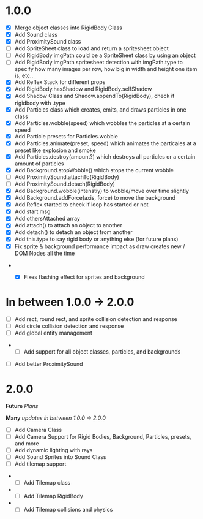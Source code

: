 

# 1.0.0


- [x] Merge object classes into RigidBody Class
- [x] Add Sound class
- [x] Add ProximitySound class
- [ ] Add SpriteSheet class to load and return a spritesheet object
- [ ] Add RigidBody imgPath could be a SpriteSheet class by using an object
- [ ] Add RigidBody imgPath spritesheet detection with imgPath.type to specify how many images per row, how big in width and height one item is, etc..
- [x] Add Reflex Stack for different props
- [x] Add RigidBody.hasShadow and RigidBody.selfShadow
- [x] Add Shadow Class and Shadow.appendTo(RigidBody), check if rigidbody with .type
- [x] Add Particles class which creates, emits, and draws particles in one class
- [x] Add Particles.wobble(speed) which wobbles the particles at a certain speed
- [x] Add Particle presets for Particles.wobble
- [x] Add Particles.animate(preset, speed) which animates the particales at a preset like explosion and smoke
- [x] Add Particles.destroy(amount?) which destroys all particles or a certain amount of particles
- [x] Add Background.stopWobble() which stops the current wobble
- [ ] Add ProximitySound.attachTo(RigidBody)
- [ ] Add ProximitySound.detach(RigidBody)
- [x] Add Background.wobble(intenstiy) to wobble/move over time slightly
- [x] Add Background.addForce(axis, force) to move the background
- [x] Add Reflex.started to check if loop has started or not
- [x] Add start msg
- [x] Add othersAttached array
- [x] Add attach() to attach an object to another
- [x] Add detach() to detach an object from another
- [x] Add this.type to say rigid body or anything else (for future plans)
- [x] Fix sprite & background performance impact as draw creates new / DOM Nodes all the time
- - [x] Fixes flashing effect for sprites and background


# In between 1.0.0 -> 2.0.0

- [ ] Add rect, round rect, and sprite collision detection and response
- [ ] Add circle collision detection and response
- [ ] Add global entity management 
- - [ ] Add support for all object classes, particles, and backgrounds
- [ ] Add better ProximitySound 


# 2.0.0

__Future__ _Plans_

__Many__ _updates in between 1.0.0 -> 2.0.0_

- [ ] Add Camera Class
- [ ] Add Camera Support for Rigid Bodies, Background, Particles, presets, and more
- [ ] Add dynamic lighting with rays
- [ ] Add Sound Sprites into Sound Class
- [ ] Add tilemap support
- - [ ] Add Tilemap class
- - [ ] Add Tilemap RigidBody
- - [ ] Add Tilemap collisions and physics